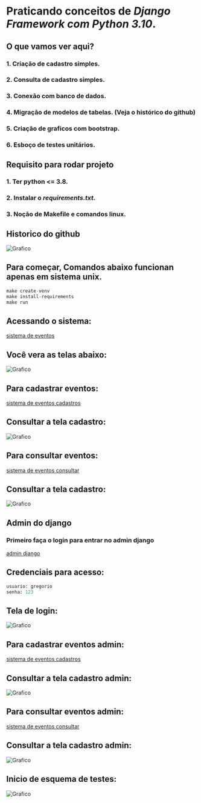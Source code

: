 # Praticando conceitos de *Django Framework com Python 3.10*.

## O que vamos ver aqui?
### 1. Criação de cadastro simples.
### 2. Consulta de cadastro simples.
### 3. Conexão com banco de dados.
### 4. Migração de modelos de tabelas. (__Veja o histórico do github__)
### 5. Criação de __graficos com bootstrap__.
### 6. Esboço de testes unitários.

## Requisito para rodar projeto
### 1. Ter python <= 3.8.
### 2. Instalar o *requirements.txt*.
### 3. Noção de __Makefile__ e comandos linux.


## Historico do github
![Grafico](https://github.com/greghonox/HidroMar/blob/main/resources/github_screenshot.png)

## Para começar, __Comandos abaixo funcionan apenas em sistema unix__.

```python
make create-venv
make install-requirements
make run
```

## Acessando o sistema:
[sistema de eventos](http://127.0.0.1:8000/query_metherelogic)

## Você  vera as telas abaixo:
![Grafico](https://github.com/greghonox/HidroMar/blob/main/resources/github_screenshot.png)

## Para cadastrar eventos:
[sistema de eventos cadastros](http://127.0.0.1:8000/register_metherelogic)

## Consultar a tela cadastro:
![Grafico](https://github.com/greghonox/HidroMar/blob/main/resources/register.png)

## Para consultar eventos:
[sistema de eventos consultar](http://127.0.0.1:8000/query_metherelogic)

## Consultar a tela cadastro:
![Grafico](https://github.com/greghonox/HidroMar/blob/main/resources/query.png)

## Admin do django
### Primeiro faça o login para entrar no admin django
[admin django](http://127.0.0.1:8000/admin)

## Credenciais para acesso:
```python
usuario: gregorio
senha: 123
```

## Tela de login:
![Grafico](https://github.com/greghonox/HidroMar/blob/main/resources/login.png)

## Para cadastrar eventos admin:
[sistema de eventos cadastros](http://127.0.0.1:8000/admin/core/eventmetherologic/add/)

## Consultar a tela cadastro admin:
![Grafico](https://github.com/greghonox/HidroMar/blob/main/resources/register_admin.png)

## Para consultar eventos admin:
[sistema de eventos consultar](http://127.0.0.1:8000/admin/core/eventmetherologic/)

## Consultar a tela cadastro admin:
![Grafico](https://github.com/greghonox/HidroMar/blob/main/resources/query_admin.png)

## Inicio de esquema de testes:
![Grafico](https://github.com/greghonox/HidroMar/blob/main/resources/unitary_tests.png)